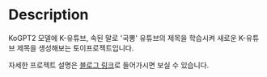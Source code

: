 # Description

KoGPT2 모델에 K-유튜브, 속된 말로 '국뽕' 유튜브의 제목을 학습시켜 새로운 K-유튜브 제목을 생성해보는 토이프로젝트입니다.

자세한 프로젝트 설명은 [블로그 링크](https://littledatascientist.tistory.com/92?category=981840)로 들어가시면 보실 수 있습니다.

